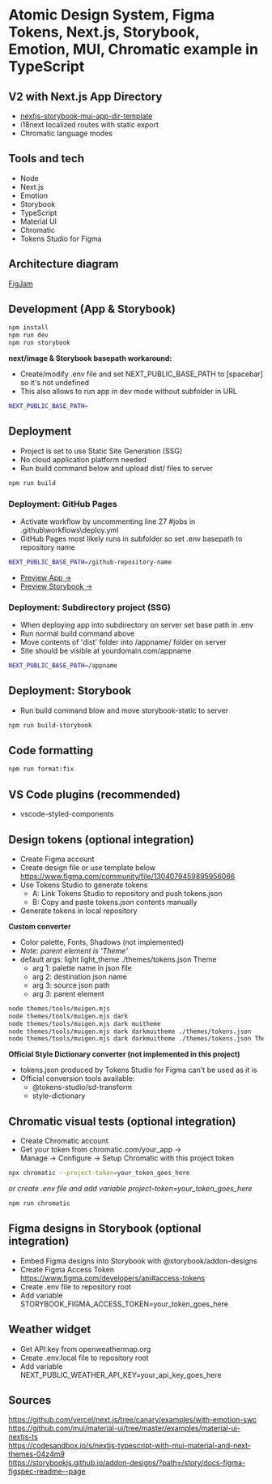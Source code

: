 # Atomic Design System, Figma Tokens, Next.js, Storybook, Emotion, MUI, Chromatic example in TypeScript

## V2 with Next.js App Directory
- [nextjs-storybook-mui-app-dir-template](https://github.com/AkiKurvinen/nextjs-storybook-mui-app-dir-template)
- i18next localized routes with static export
- Chromatic language modes
  
## Tools and tech

- Node
- Next.js
- Emotion
- Storybook
- TypeScript
- Material UI
- Chromatic
- Tokens Studio for Figma
  
## Architecture diagram
[FigJam](https://www.figma.com/file/vnrByYRolXqdr2ui1oCHBU/Workflow?type=whiteboard&node-id=0-1&t=vHWcjchZgxGdLwVz-0)

## Development (App & Storybook)

```bash
npm install
npm run dev
npm run storybook
```

**next/image & Storybook basepath workaround:**

- Create/modify .env file and set NEXT_PUBLIC_BASE_PATH to [spacebar] so it's not undefined
- This also allows to run app in dev mode without subfolder in URL

```bash
NEXT_PUBLIC_BASE_PATH=
```

## Deployment

- Project is set to use Static Site Generation (SSG)
- No cloud application platform needed
- Run build command below and upload dist/ files to server

```bash
npm run build
```

### Deployment: GitHub Pages

- Activate workflow by uncommenting line 27 #jobs in .github\workflows\deploy.yml
- GitHub Pages most likely runs in subfolder so set .env basepath to repository name

```bash
NEXT_PUBLIC_BASE_PATH=/github-repository-name
```
- [Preview App ->](https://akikurvinen.github.io/nextjs-storybook-chromatic-template/)
- [Preview Storybook ->](https://akikurvinen.github.io/nextjs-storybook-chromatic-template/storybook)

### Deployment: Subdirectory project (SSG)

- When deploying app into subdirectory on server set base path in .env
- Run normal build command above
- Move contents of 'dist' folder into /appname/ folder on server
- Site should be visible at yourdomain.com/appname

```bash
NEXT_PUBLIC_BASE_PATH=/appname
```

## Deployment: Storybook

- Run build command blow and move storybook-static to server

```bash
npm run build-storybook
```

## Code formatting

```bash
npm run format:fix
```

## VS Code plugins (recommended)

- vscode-styled-components

## Design tokens (optional integration)

- Create Figma account
- Create design file or use template below  
  https://www.figma.com/community/file/1304079459895956066
- Use Tokens Studio to generate tokens
  - A: Link Tokens Studio to repository and push tokens.json
  - B: Copy and paste tokens.json contents manually
- Generate tokens in local repository

**Custom converter**

- Color palette, Fonts, Shadows (not implemented)
- _Note: parent element is 'Theme'_
- default args: light light_theme ./themes/tokens.json Theme
  - arg 1: palette name in json file
  - arg 2: destination json name
  - arg 3: source json path
  - arg 3: parent element

```bash
node themes/tools/muigen.mjs
node themes/tools/muigen.mjs dark
node themes/tools/muigen.mjs dark muitheme
node themes/tools/muigen.mjs dark darkmuitheme ./themes/tokens.json
node themes/tools/muigen.mjs dark darkmuitheme ./themes/tokens.json Theme
```

**Official Style Dictionary converter (not implemented in this project)**

- tokens.json produced by Tokens Studio for Figma can't be used as it is
- Official conversion tools available:
  - @tokens-studio/sd-transform
  - style-dictionary

## Chromatic visual tests (optional integration)

- Create Chromatic account
- Get your token from chromatic.com/your_app ->  
  Manage -> Configure -> Setup Chromatic with this project token

```bash
npx chromatic --project-token=your_token_goes_here
```

_or create .env file and add variable project-token=your_token_goes_here_

```bash
npm run chromatic
```

## Figma designs in Storybook (optional integration)

- Embed Figma designs into Storybook with @storybook/addon-designs
- Create Figma Access Token  
  https://www.figma.com/developers/api#access-tokens
- Create .env file to repository root
- Add variable STORYBOOK_FIGMA_ACCESS_TOKEN=your_token_goes_here

## Weather widget

- Get API key from openweathermap.org
- Create .env.local file to repository root
- Add variable NEXT_PUBLIC_WEATHER_API_KEY=your_api_key_goes_here

## Sources

https://github.com/vercel/next.js/tree/canary/examples/with-emotion-swc  
https://github.com/mui/material-ui/tree/master/examples/material-ui-nextjs-ts  
https://codesandbox.io/s/nextjs-typescript-with-mui-material-and-next-themes-04z4m9  
https://storybookjs.github.io/addon-designs/?path=/story/docs-figma-figspec-readme--page
